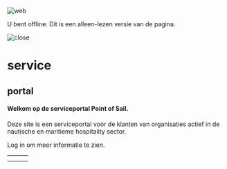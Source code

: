![web](https://content.powerapps.com/resource/powerappsportal/img/web.png)

U bent offline. Dit is een alleen-lezen versie van de pagina.

![close](https://content.powerapps.com/resource/powerappsportal/img/close.png)

# service

## portal

#### Welkom op de serviceportal Point of Sail.

Deze site is een serviceportal voor de klanten van organisaties actief in de nautische en maritieme hospitality sector.

Log in om meer informatie te zien.

|     |     |     |
| --- | --- | --- |
|  |  |  |
|  |  |